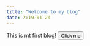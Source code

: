 ```yaml
---
title: "Welcome to my blog"
date: 2019-01-20
---
```


This is mt first blog!
<button onclick="">Click me</button>
